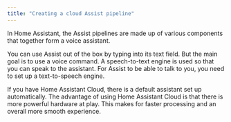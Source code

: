 ```yaml
---
title: "Creating a cloud Assist pipeline"
---
```


In Home Assistant, the Assist pipelines are made up of various components that together form a voice assistant.

You can use Assist out of the box by typing into its text field. But the main goal is to use a voice command. A speech-to-text engine is used so that you can speak to the assistant. For Assist to be able to talk to you, you need to set up a text-to-speech engine.

If you have Home Assistant Cloud, there is a default assistant set up automatically. The advantage of using Home Assistant Cloud is that there is more powerful hardware at play. This makes for faster processing and an overall more smooth experience. 
